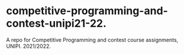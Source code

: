 # competitive-programming-and-contest-unipi21-22.
A repo for Competitive Programming and contest course assignments, UNIPI. 2021/2022.
